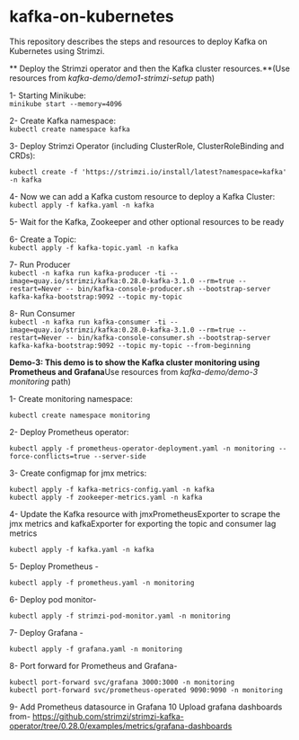 # kafka-on-kubernetes
This repository describes the steps and resources to deploy Kafka on Kubernetes using Strimzi.

** Deploy the Strimzi operator and then the Kafka cluster resources.**(Use resources from _kafka-demo/demo1-strimzi-setup_ path)

1- Starting Minikube:  
    `minikube start --memory=4096`

2- Create Kafka namespace:   
    `kubectl create namespace kafka`

3- Deploy Strimzi Operator (including ClusterRole, ClusterRoleBinding and CRDs): 
    
`kubectl create -f 'https://strimzi.io/install/latest?namespace=kafka' -n kafka
    `

4- Now we can add a Kafka custom resource to deploy a Kafka Cluster:   
    `kubectl apply -f kafka.yaml -n kafka`

5- Wait for the Kafka, Zookeeper and other optional resources to be ready

6- Create a Topic:  
    `kubectl apply -f kafka-topic.yaml -n kafka`

7- Run Producer  
    `kubectl -n kafka run kafka-producer -ti --image=quay.io/strimzi/kafka:0.28.0-kafka-3.1.0 --rm=true --restart=Never -- bin/kafka-console-producer.sh --bootstrap-server kafka-kafka-bootstrap:9092 --topic my-topic`

8- Run Consumer    
    `kubectl -n kafka run kafka-consumer -ti --image=quay.io/strimzi/kafka:0.28.0-kafka-3.1.0 --rm=true --restart=Never -- bin/kafka-console-consumer.sh --bootstrap-server kafka-kafka-bootstrap:9092 --topic my-topic --from-beginning`



**Demo-3: This demo is to show the Kafka cluster monitoring using Prometheus and Grafana**Use resources from _kafka-demo/demo-3 monitoring_ path)

1- Create monitoring namespace: 

    kubectl create namespace monitoring

2- Deploy Prometheus operator:

    kubectl apply -f prometheus-operator-deployment.yaml -n monitoring --force-conflicts=true --server-side

3- Create configmap for jmx metrics:

    kubectl apply -f kafka-metrics-config.yaml -n kafka
    kubectl apply -f zookeeper-metrics.yaml -n kafka

4- Update the Kafka resource with jmxPrometheusExporter to scrape the jmx metrics and kafkaExporter for exporting the topic and consumer lag metrics

    kubectl apply -f kafka.yaml -n kafka

5- Deploy Prometheus - 

    kubectl apply -f prometheus.yaml -n monitoring

6- Deploy pod monitor-

    kubectl apply -f strimzi-pod-monitor.yaml -n monitoring

7- Deploy Grafana - 

    kubectl apply -f grafana.yaml -n monitoring

8- Port forward for Prometheus and Grafana-

    kubectl port-forward svc/grafana 3000:3000 -n monitoring
    kubectl port-forward svc/prometheus-operated 9090:9090 -n monitoring

9- Add Prometheus datasource in Grafana
10 Upload grafana dashboards from- 
    https://github.com/strimzi/strimzi-kafka-operator/tree/0.28.0/examples/metrics/grafana-dashboards
